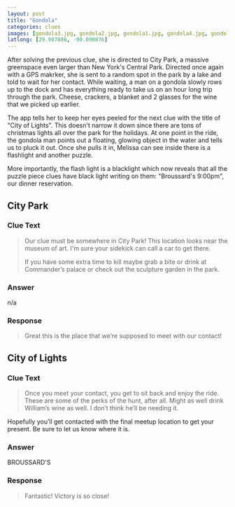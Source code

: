 ```yaml
---
layout: post
title: "Gondola"
categories: clues
images: [gondola3.jpg, gondola2.jpg, gondola1.jpg, gondola4.jpg, gondola5.jpg, black_light0.jpg, black_light2.jpg, black_light3.jpg]
latlong: [29.987886, -90.090876]
---
```


After solving the previous clue, she is directed to City Park, a massive greenspace even larger than New York's Central Park. Directed once again with a GPS makrker, she is sent to a random spot in the park by a lake and told to wait for her contact. While waiting, a man on a gondola slowly rows up to the dock and has everything ready to take us on an hour long trip through the park. Cheese, crackers, a blanket and 2 glasses for the wine that we picked up earlier.

The app tells her to keep her eyes peeled for the next clue with the title of "City of Lights". This doesn't narrow it down since there are tons of christmas lights all over the park for the holidays. At one point in the ride, the gondola man points out a floating, glowing object in the water and tells us to pluck it out. Once she pulls it in, Melissa can see inside there is a flashlight and another puzzle. 

More importantly, the flash light is a blacklight which now reveals that all the puzzle piece clues have black light writing on them: "Broussard's 9:00pm", our dinner reservation.
<!--excerpt-->

## City Park
### Clue Text
><p> Our clue must be somewhere in City Park! This location looks near the museum of art. I'm sure your sidekick can call a car to get there.</p><p> If you have some extra time to kill maybe grab a bite or drink at Commander’s palace or check out the sculpture garden in the park.</p>

### Answer
n/a

### Response
>Great this is the place that we’re supposed to meet with our contact!

## City of Lights
### Clue Text
>Once you meet your contact, you get to sit back and enjoy the ride. These are some of the perks of the hunt, after all. Might as well drink William’s wine as well. I don’t think he’ll be needing it.
<p>Hopefully you’ll get contacted with the final meetup location to get your present. Be sure to let us know where it is.</p>

### Answer
BROUSSARD'S

### Response
>Fantastic! Victory is so close!